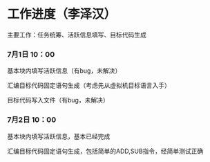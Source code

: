 # 工作进度（李泽汉）

主要工作：任务统筹、活跃信息填写、目标代码生成



### 7月1日	10：00

基本块内填写活跃信息（有bug，未解决）

汇编目标代码固定语句生成（考虑先从虚拟机目标语言入手）

目标代码写入文件（有bug，未解决）



### 7月2日	10：00

基本块内填写活跃信息，基本已经完成

汇编目标代码固定语句生成，包括简单的ADD,SUB指令，经简单测试正确